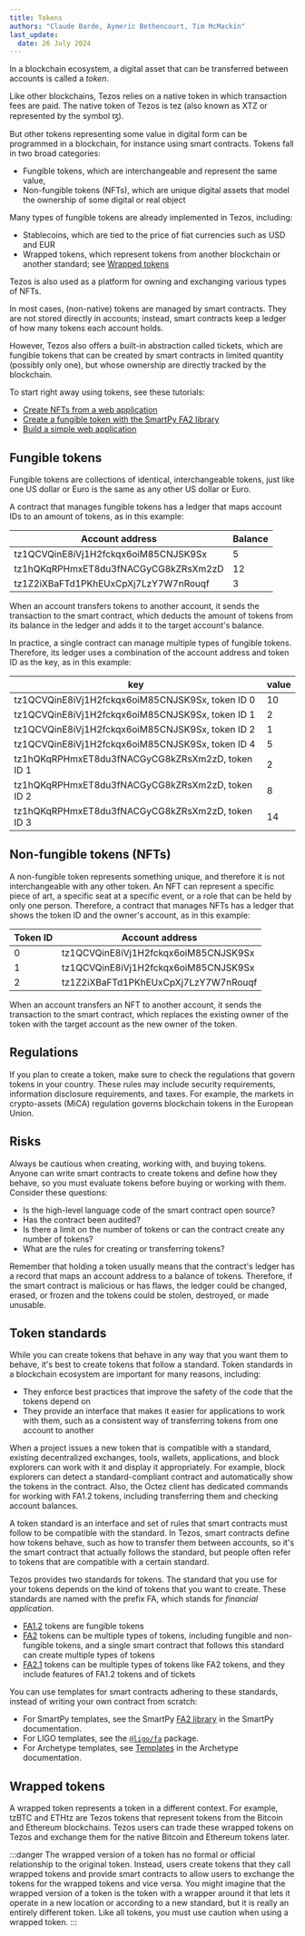 ```yaml
---
title: Tokens
authors: "Claude Barde, Aymeric Bethencourt, Tim McMackin"
last_update:
  date: 26 July 2024
---
```


In a blockchain ecosystem, a digital asset that can be transferred between accounts is called a _token_.

Like other blockchains, Tezos relies on a native token in which transaction fees are paid.
The native token of Tezos is tez (also known as XTZ or represented by the symbol ꜩ).

But other tokens representing some value in digital form can be programmed in a blockchain, for instance using smart contracts.
Tokens fall in two broad categories:

- Fungible tokens, which are interchangeable and represent the same value,
- Non-fungible tokens (NFTs), which are unique digital assets that model the ownership of some digital or real object

Many types of fungible tokens are already implemented in Tezos, including:

- Stablecoins, which are tied to the price of fiat currencies such as USD and EUR
- Wrapped tokens, which represent tokens from another blockchain or another standard; see [Wrapped tokens](#wrapped-tokens)

Tezos is also used as a platform for owning and exchanging various types of NFTs.

In most cases, (non-native) tokens are managed by smart contracts.
They are not stored directly in accounts; instead, smart contracts keep a ledger of how many tokens each account holds.

However, Tezos also offers a built-in abstraction called tickets, which are fungible tokens that can be created by smart contracts in limited quantity (possibly only one), but whose ownership are directly tracked by the blockchain.

To start right away using tokens, see these tutorials:

- [Create NFTs from a web application](/tutorials/create-nfts)
- [Create a fungible token with the SmartPy FA2 library](/tutorials/smartpy-fa2-fungible)
- [Build a simple web application](/tutorials/build-your-first-app)

## Fungible tokens

Fungible tokens are collections of identical, interchangeable tokens, just like one US dollar or Euro is the same as any other US dollar or Euro.

A contract that manages fungible tokens has a ledger that maps account IDs to an amount of tokens, as in this example:

Account address | Balance
--- | ---
tz1QCVQinE8iVj1H2fckqx6oiM85CNJSK9Sx | 5
tz1hQKqRPHmxET8du3fNACGyCG8kZRsXm2zD | 12
tz1Z2iXBaFTd1PKhEUxCpXj7LzY7W7nRouqf | 3

When an account transfers tokens to another account, it sends the transaction to the smart contract, which deducts the amount of tokens from its balance in the ledger and adds it to the target account's balance.

In practice, a single contract can manage multiple types of fungible tokens.
Therefore, its ledger uses a combination of the account address and token ID as the key, as in this example:

key | value
--- | ---
tz1QCVQinE8iVj1H2fckqx6oiM85CNJSK9Sx, token ID 0 | 10
tz1QCVQinE8iVj1H2fckqx6oiM85CNJSK9Sx, token ID 1 | 2
tz1QCVQinE8iVj1H2fckqx6oiM85CNJSK9Sx, token ID 2 | 1
tz1QCVQinE8iVj1H2fckqx6oiM85CNJSK9Sx, token ID 4 | 5
tz1hQKqRPHmxET8du3fNACGyCG8kZRsXm2zD, token ID 1 | 2
tz1hQKqRPHmxET8du3fNACGyCG8kZRsXm2zD, token ID 2 | 8
tz1hQKqRPHmxET8du3fNACGyCG8kZRsXm2zD, token ID 3 | 14

## Non-fungible tokens (NFTs)

A non-fungible token represents something unique, and therefore it is not interchangeable with any other token.
An NFT can represent a specific piece of art, a specific seat at a specific event, or a role that can be held by only one person.
Therefore, a contract that manages NFTs has a ledger that shows the token ID and the owner's account, as in this example:

Token ID | Account address
--- | ---
0 | tz1QCVQinE8iVj1H2fckqx6oiM85CNJSK9Sx
1 | tz1QCVQinE8iVj1H2fckqx6oiM85CNJSK9Sx
2 | tz1Z2iXBaFTd1PKhEUxCpXj7LzY7W7nRouqf

When an account transfers an NFT to another account, it sends the transaction to the smart contract, which replaces the existing owner of the token with the target account as the new owner of the token.

## Regulations

If you plan to create a token, make sure to check the regulations that govern tokens in your country.
These rules may include security requirements, information disclosure requirements, and taxes.
For example, the markets in crypto-assets (MiCA) regulation governs blockchain tokens in the European Union.

## Risks

Always be cautious when creating, working with, and buying tokens.
Anyone can write smart contracts to create tokens and define how they behave, so you must evaluate tokens before buying or working with them.
Consider these questions:

- Is the high-level language code of the smart contract open source?
- Has the contract been audited?
- Is there a limit on the number of tokens or can the contract create any number of tokens?
- What are the rules for creating or transferring tokens?

Remember that holding a token usually means that the contract's ledger has a record that maps an account address to a balance of tokens.
Therefore, if the smart contract is malicious or has flaws, the ledger could be changed, erased, or frozen and the tokens could be stolen, destroyed, or made unusable.

## Token standards

While you can create tokens that behave in any way that you want them to behave, it's best to create tokens that follow a standard.
Token standards in a blockchain ecosystem are important for many reasons, including:

- They enforce best practices that improve the safety of the code that the tokens depend on
- They provide an interface that makes it easier for applications to work with them, such as a consistent way of transferring tokens from one account to another

When a project issues a new token that is compatible with a standard, existing decentralized exchanges, tools, wallets, applications, and block explorers can work with it and display it appropriately.
For example, block explorers can detect a standard-compliant contract and automatically show the tokens in the contract.
Also, the Octez client has dedicated commands for working with FA1.2 tokens, including transferring them and checking account balances.

A token standard is an interface and set of rules that smart contracts must follow to be compatible with the standard.
In Tezos, smart contracts define how tokens behave, such as how to transfer them between accounts, so it's the smart contract that actually follows the standard, but people often refer to tokens that are compatible with a certain standard.

Tezos provides two standards for tokens.
The standard that you use for your tokens depends on the kind of tokens that you want to create.
These standards are named with the prefix FA, which stands for _financial application_.

- [FA1.2](/architecture/tokens/FA1.2) tokens are fungible tokens
- [FA2](/architecture/tokens/FA2) tokens can be multiple types of tokens, including fungible and non-fungible tokens, and a single smart contract that follows this standard can create multiple types of tokens
- [FA2.1](/architecture/tokens/FA2.1) tokens can be multiple types of tokens like FA2 tokens, and they include features of FA1.2 tokens and of tickets

You can use templates for smart contracts adhering to these standards, instead of writing your own contract from scratch:

- For SmartPy templates, see the SmartPy [FA2 library](https://smartpy.io/manual/libraries/FA2-lib/overview) in the SmartPy documentation.
- For LIGO templates, see the [`@ligo/fa`](https://packages.ligolang.org/package/@ligo/fa) package.
- For Archetype templates, see [Templates](https://archetype-lang.org/docs/templates/overview/) in the Archetype documentation.

## Wrapped tokens

A wrapped token represents a token in a different context.
For example, tzBTC and ETHtz are Tezos tokens that represent tokens from the Bitcoin and Ethereum blockchains.
Tezos users can trade these wrapped tokens on Tezos and exchange them for the native Bitcoin and Ethereum tokens later.

:::danger
The wrapped version of a token has no formal or official relationship to the original token.
Instead, users create tokens that they call wrapped tokens and provide smart contracts to allow users to exchange the tokens for the wrapped tokens and vice versa.
You might imagine that the wrapped version of a token is the token with a wrapper around it that lets it operate in a new location or according to a new standard, but it is really an entirely different token.
Like all tokens, you must use caution when using a wrapped token.
:::
